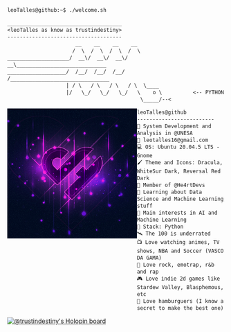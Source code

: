 ```console
leoTalles@github:~$ ./welcome.sh
```
```
_____________________________________
<leoTalles as know as trustindestiny>
------------------------------------- 
                      __    __    __    __
                     /  \  /  \  /  \  /  \
____________________/  __\/  __\/  __\/  __\_____________________________
___________________/  /__/  /__/  /__/  /________________________________
                   | / \   / \   / \   / \  \____
                   |/   \_/   \_/   \_/   \    o \          <-- PYTHON
                                           \_____/--<      
```

<img align="left" src="/img/he4rt2.png" alt="@He4rtDevelopers" width="300" /> 

```
leoTalles@github
-------------------------
🏫 System Development and Analysis in @UNESA
💌 leotalles16@gmail.com
💻 OS: Ubuntu 20.04.5 LTS - Gnome
🖌️ Theme and Icons: Dracula, WhiteSur Dark, Reversal Red Dark
💖 Member of @He4rtDevs
🏴 Learning about Data Science and Machine Learning stuff
🔎 Main interests in AI and Machine Learning
🐍 Stack: Python
🛰️ The 100 is underrated
📺 Love watching animes, TV shows, NBA and Soccer (VASCO DA GAMA)
🎵 Love rock, emotrap, r&b and rap
🎮 Love indie 2d games like Stardew Valley, Blasphemous, etc
🍔 Love hamburguers (I know a secret to make the best one)
```

[![@trustindestiny's Holopin board](https://holopin.me/trustindestiny)](https://holopin.io/@trustindestiny)
